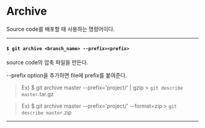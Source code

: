 # Archive

Source code를 배포할 때 사용하는 명령어이다.

---

#### `$ git archive <branch_name> --prefix=<prefix>`

source code의 압축 파일을 만든다.

--prefix option을 추가하면 file에 prefix를 붙여준다.

> Ex) $ git archive master --prefix='project/' | gzip > `git describe master`.tar.gz

> Ex) $ git archive master --prefix='project/' --format=zip > `git describe master`.zip

---
